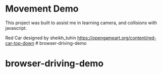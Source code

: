 # Movement Demo

This project was built to assist me in learning camera, and collisions with javascript.

Red Car designed by sheikh_tuhin
https://opengameart.org/content/red-car-top-down # browser-driving-demo
# browser-driving-demo
